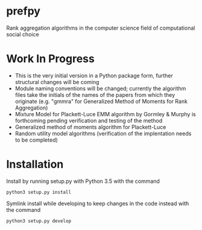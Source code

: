 prefpy
======

Rank aggregation algorithms in the computer science field of computational social choice


Work In Progress
================

- This is the very initial version in a Python package form, further structural changes will be coming
- Module naming conventions will be changed; currently the algorithm files take the initials of the names of the papers from which they originate (e.g. "gmmra" for Generalized Method of Moments for Rank Aggregation)
- Mixture Model for Plackett-Luce EMM algorithm by Gormley & Murphy is forthcoming pending verification and testing of the method
- Generalized method of moments algorithm for Plackett-Luce
- Random utility model algorithms (verification of the implentation needs to be completed)


Installation
============

Install by running setup.py with Python 3.5 with the command

    python3 setup.py install

Symlink install while developing to keep changes in the code instead with the command

    python3 setup.py develop
